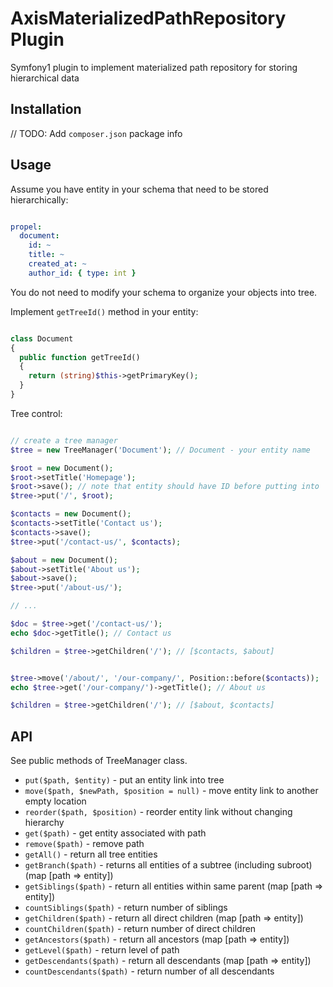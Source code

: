 AxisMaterializedPathRepository Plugin
=====================================

Symfony1 plugin to implement materialized path repository for storing hierarchical data

Installation
------------

// TODO: Add `composer.json` package info

Usage
-----

Assume you have entity in your schema that need to be stored hierarchically:

~~~ yaml

propel:
  document:
    id: ~
    title: ~
    created_at: ~
    author_id: { type: int }

~~~

You do not need to modify your schema to organize your objects into tree.

Implement `getTreeId()` method in your entity:

~~~ php

class Document 
{
  public function getTreeId()
  {
    return (string)$this->getPrimaryKey();
  }
}

~~~

Tree control:

~~~ php

// create a tree manager
$tree = new TreeManager('Document'); // Document - your entity name

$root = new Document();
$root->setTitle('Homepage');
$root->save(); // note that entity should have ID before putting into 
$tree->put('/', $root);

$contacts = new Document();
$contacts->setTitle('Contact us');
$contacts->save();
$tree->put('/contact-us/', $contacts);

$about = new Document();
$about->setTitle('About us');
$about->save();
$tree->put('/about-us/');

// ...

$doc = $tree->get('/contact-us/');
echo $doc->getTitle(); // Contact us

$children = $tree->getChildren('/'); // [$contacts, $about]


$tree->move('/about/', '/our-company/', Position::before($contacts));
echo $tree->get('/our-company/')->getTitle(); // About us

$children = $tree->getChildren('/'); // [$about, $contacts]

~~~

API
---

See public methods of TreeManager class.

- `put($path, $entity)` - put an entity link into tree
- `move($path, $newPath, $position = null)` - move entity link to another empty location
- `reorder($path, $position)` - reorder entity link without changing hierarchy
- `get($path)` - get entity associated with path
- `remove($path)` - remove path
- `getAll()` - return all tree entities
- `getBranch($path)` - returns all entities of a subtree (including subroot) (map \[path => entity\])
- `getSiblings($path)` - return all entities within same parent (map \[path => entity\])
- `countSiblings($path)` - return number of siblings
- `getChildren($path)` - return all direct children (map \[path => entity\])
- `countChildren($path)` - return number of direct children
- `getAncestors($path)` - return all ancestors (map \[path => entity\])
- `getLevel($path)` - return level of path
- `getDescendants($path)` - return all descendants (map \[path => entity\])
- `countDescendants($path)` - return number of all descendants
